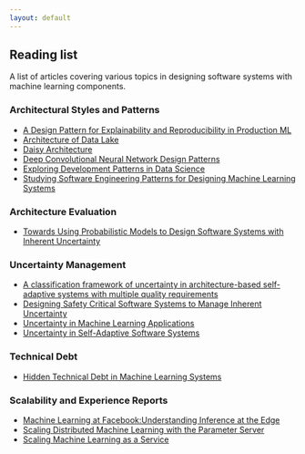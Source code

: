 ```yaml
---
layout: default
---
```


## Reading list


A list of articles covering various topics in designing software systems with machine learning components.

### Architectural Styles and Patterns

* [A Design Pattern for Explainability and Reproducibility in Production ML](https://www.parallelm.com/a-design-pattern-for-explainability-and-reproducibility-in-production-ml/)
* [Architecture of Data Lake](https://datascience.foundation/sciencewhitepaper/architecture-of-data-lake)
* [Daisy Architecture](https://datalanguage.com/blog/daisy-architecture)
* [Deep Convolutional Neural Network Design Patterns](https://arxiv.org/abs/1611.00847)
* [Exploring Development Patterns in Data Science](https://www.theorylane.com/2017/10/20/some-development-patterns-in-data-science/)
* [Studying Software Engineering Patterns for Designing Machine Learning Systems](https://arxiv.org/abs/1910.04736)

### Architecture Evaluation
* [Towards Using Probabilistic Models to Design Software Systems with Inherent Uncertainty]()


### Uncertainty Management
* [A classification framework of uncertainty in architecture-based self-adaptive systems with multiple quality requirements](https://people.cs.kuleuven.be/~danny.weyns/papers/2015MASA.pdf)
* [Designing Safety Critical Software Systems to Manage Inherent Uncertainty](https://cs.ru.nl/~aserban/public-papers/pdf/ASerban_Inherent_Uncertainty.pdf)
* [Uncertainty in Machine Learning Applications](http://www.klaes.org/Z-files/Klaes-2018-WAISE.pdf)
* [Uncertainty in Self-Adaptive Software Systems](https://www.ics.uci.edu/~malek/publications/2012BCUncertainty.pdf)


### Technical Debt
* [Hidden Technical Debt in Machine Learning Systems](https://papers.nips.cc/paper/5656-hidden-technical-debt-in-machine-learning-systems.pdf)


### Scalability and Experience Reports
* [Machine Learning at Facebook:Understanding Inference at the Edge](https://research.fb.com/wp-content/uploads/2018/12/Machine-Learning-at-Facebook-Understanding-Inference-at-the-Edge.pdf)
* [Scaling Distributed Machine Learning with the Parameter Server](https://www.usenix.org/conference/osdi14/technical-sessions/presentation/li_mu)
* [Scaling Machine Learning as a Service](http://proceedings.mlr.press/v67/li17a.html)






